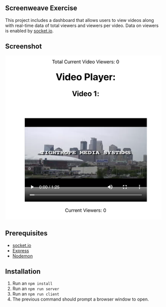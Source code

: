 ## Screenweave Exercise

This project includes a dashboard that allows users to view videos along with real-time data of total viewers and viewers per video. Data on viewers is enabled by [socket.io](https://socket.io/).

## Screenshot
![Total Viewer Counter and Individual Video Counter](./public/screenweave.png)

## Prerequisites
- [socket.io](https://socket.io/)
- [Express](https://expressjs.com/)
- [Nodemon](https://nodemon.io/)

## Installation
1. Run an `npm install`
2. Run an `npm run server`
3. Run an `npm run client`
4. The previous command should prompt a browser window to open.


